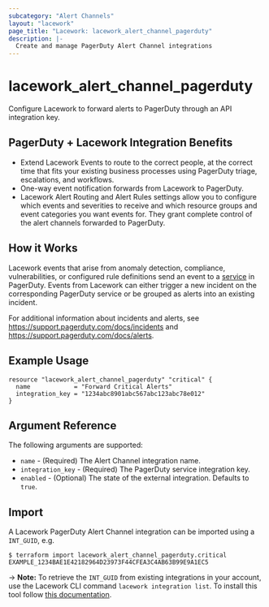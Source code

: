 ```yaml
---
subcategory: "Alert Channels"
layout: "lacework"
page_title: "Lacework: lacework_alert_channel_pagerduty"
description: |-
  Create and manage PagerDuty Alert Channel integrations
---
```


# lacework\_alert\_channel\_pagerduty

Configure Lacework to forward alerts to PagerDuty through an API integration key.

## PagerDuty + Lacework Integration Benefits
* Extend Lacework Events to route to the correct people, at the correct time that fits your existing business processes using PagerDuty triage, escalations, and workflows.
* One-way event notification forwards from Lacework to PagerDuty.
* Lacework Alert Routing and Alert Rules settings allow you to configure which events and severities to receive and which resource groups and event categories you want events for. They grant complete control of the alert channels forwarded to PagerDuty.

## How it Works
Lacework events that arise from anomaly detection, compliance, vulnerabilities, or configured rule definitions
send an event to a [service](https://support.pagerduty.com/docs/services-and-integrations#section-configuring-services-and-integrations)
in PagerDuty. Events from Lacework can either trigger a new incident on the corresponding PagerDuty service or
be grouped as alerts into an existing incident.

For additional information about incidents and alerts, see https://support.pagerduty.com/docs/incidents and https://support.pagerduty.com/docs/alerts.

## Example Usage

```hcl
resource "lacework_alert_channel_pagerduty" "critical" {
  name            = "Forward Critical Alerts"
  integration_key = "1234abc8901abc567abc123abc78e012"
}
```

## Argument Reference

The following arguments are supported:

* `name` - (Required) The Alert Channel integration name.
* `integration_key` - (Required) The PagerDuty service integration key.
* `enabled` - (Optional) The state of the external integration. Defaults to `true`.

## Import

A Lacework PagerDuty Alert Channel integration can be imported using a `INT_GUID`, e.g.

```
$ terraform import lacework_alert_channel_pagerduty.critical EXAMPLE_1234BAE1E42182964D23973F44CFEA3C4AB63B99E9A1EC5
```
-> **Note:** To retrieve the `INT_GUID` from existing integrations in your account, use the
	Lacework CLI command `lacework integration list`. To install this tool follow
	[this documentation](https://docs.lacework.com/cli/).

